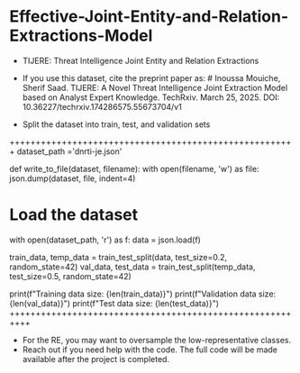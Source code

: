 # Effective-Joint-Entity-and-Relation-Extractions-Model
- TIJERE: Threat Intelligence Joint Entity and Relation Extractions
- If you use this dataset, cite the preprint paper as: # Inoussa Mouiche, Sherif Saad. TIJERE: A Novel Threat Intelligence Joint Extraction Model based on Analyst Expert Knowledge. TechRxiv. March 25, 2025.
DOI: 10.36227/techrxiv.174286575.55673704/v1

- Split the dataset into train, test, and validation sets

+++++++++++++++++++++++++++++++++++++++++++++++++++++++
dataset_path ='dnrti-je.json'

def write_to_file(dataset, filename):
    with open(filename, 'w') as file:
        json.dump(dataset, file, indent=4)
# Load the dataset
with open(dataset_path, 'r') as f:
    data = json.load(f)

train_data, temp_data = train_test_split(data, test_size=0.2, random_state=42)
val_data, test_data = train_test_split(temp_data, test_size=0.5, random_state=42)

print(f"Training data size: {len(train_data)}")
print(f"Validation data size: {len(val_data)}")
print(f"Test data size: {len(test_data)}")
++++++++++++++++++++++++++++++++++++++++++++++++++++++++++

- For the RE, you may want to oversample the low-representative classes.
- Reach out if you need help with the code. The full code will be made available after the project is completed.
